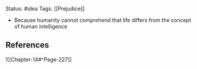 Status: #idea
Tags: [[Prejudice]]

* Because humanity cannot comprehend that life differs from the concept of human intelligence

## References

![[Chapter-14#^Page-227]]